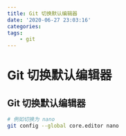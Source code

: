 ```yaml
---
title: Git 切换默认编辑器
date: '2020-06-27 23:03:16'
categories:
tags:
    - git
---
```


# Git 切换默认编辑器

## Git 切换默认编辑器

```bash
# 例如切换为 nano
git config --global core.editor nano
```
